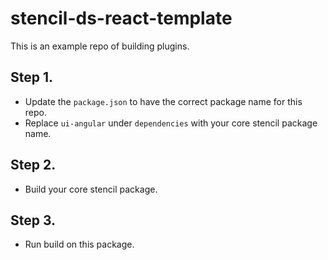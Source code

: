 # stencil-ds-react-template

This is an example repo of building plugins.

## Step 1.

- Update the `package.json` to have the correct package name for this repo.
- Replace `ui-angular` under `dependencies` with your core stencil package name.

## Step 2.

- Build your core stencil package.

## Step 3.

- Run build on this package.
